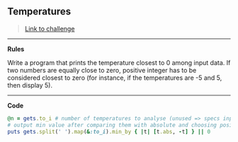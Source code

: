 ## Temperatures

> [Link to challenge](https://www.codingame.com/ide/puzzle/temperatures)

---

**Rules**

Write a program that prints the temperature closest to 0 among input data. If two numbers are equally close to zero, positive integer has to be considered closest to zero (for instance, if the temperatures are -5 and 5, then display 5).

---

**Code**

```ruby
@n = gets.to_i # number of temperatures to analyse (unused => specs input)
# output min value after comparing them with absolute and choosing positive over negative if equal
puts gets.split(' ').map(&:to_i).min_by { |t| [t.abs, -t] } || 0
```
